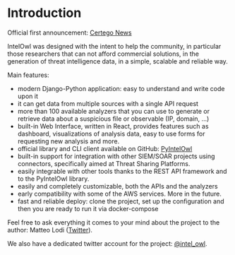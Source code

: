 # Introduction

Official first announcement: [Certego News](https://www.certego.net/en/news/new-year-new-tool-intel-owl/)

IntelOwl was designed with the intent to help the community, in particular those researchers that can not afford commercial solutions, in the generation of threat intelligence data, in a simple, scalable and reliable way.

Main features:

* modern Django-Python application: easy to understand and write code upon it
* it can get data from multiple sources with a single API request
* more than 100 available analyzers that you can use to generate or retrieve data about a suspicious file or observable (IP, domain, …)
* built-in Web Interface, written in React, provides features such as dashboard, visualizations of analysis data, easy to use forms for requesting new analysis and more.
* official library and CLI client available on GitHub: [PyIntelOwl](https://github.com/intelowlproject/pyintelowl)
* built-in support for integration with other SIEM/SOAR projects using connectors, specifically aimed at Threat Sharing Platforms.
* easily integrable with other tools thanks to the REST API framework and to the PyIntelOwl library.
* easily and completely customizable, both the APIs and the analyzers
* early compatibility with some of the AWS services. More in the future.
* fast and reliable deploy: clone the project, set up the configuration and then you are ready to run it via docker-compose


Feel free to ask everything it comes to your mind about the project to the author:
Matteo Lodi ([Twitter](https://twitter.com/matte_lodi)).

We also have a dedicated twitter account for the project: [@intel_owl](https://twitter.com/intel_owl).
